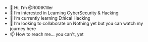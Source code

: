 - 👋 Hi, I’m @R00tK1ller
- 👀 I’m interested in Learning CyberSecurity & Hacking
- 🌱 I’m currently learning Ethical Hacking
- 💞️ I’m looking to collaborate on Nothing yet but you can watch my journey here
- 📫 How to reach me... you can't, yet

<!---
R00tK1ller/R00tK1ller is a ✨ special ✨ repository because its `README.md` (this file) appears on your GitHub profile.
You can click the Preview link to take a look at your changes.
--->

